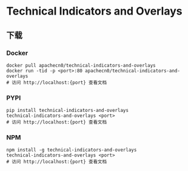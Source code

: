 # Technical Indicators and Overlays

## 下载

### Docker

```
docker pull apachecn0/technical-indicators-and-overlays
docker run -tid -p <port>:80 apachecn0/technical-indicators-and-overlays
# 访问 http://localhost:{port} 查看文档
```

### PYPI

```
pip install technical-indicators-and-overlays
technical-indicators-and-overlays <port>
# 访问 http://localhost:{port} 查看文档
```

### NPM

```
npm install -g technical-indicators-and-overlays
technical-indicators-and-overlays <port>
# 访问 http://localhost:{port} 查看文档
```